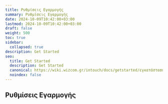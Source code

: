 ```yaml
---
title: Ρυθμίσεις Εγαρμογής
summary: Ρυθμίσεις Εγαρμογής
date: 2024-10-09T10:42:00+03:00
lastmod: 2024-10-09T10:42:00+03:00
draft: false
weight: 500
toc: true
sidebar:
  collapsed: true
description: Get Started
seo:
  title: Get Started
  description: Get Started
  canonical: https://wiki.wizcom.gr/intouch/docs/getstarted/εγκατάσταση-προαπαιτούμενου-λογισμικού/
  noindex: false
---
```


## Ρυθμίσεις Εγαρμογής
